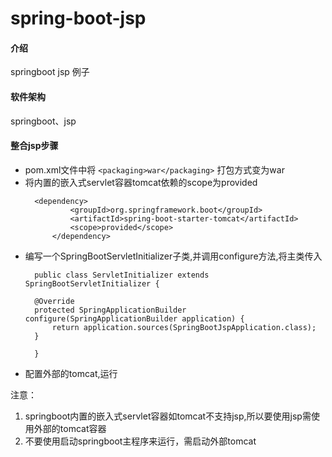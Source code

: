 # spring-boot-jsp

#### 介绍
springboot jsp 例子

#### 软件架构
springboot、jsp


#### 整合jsp步骤
- pom.xml文件中将 `<packaging>war</packaging>` 打包方式变为war
- 将内置的嵌入式servlet容器tomcat依赖的scope为provided
  ```
    <dependency>
            <groupId>org.springframework.boot</groupId>
            <artifactId>spring-boot-starter-tomcat</artifactId>
            <scope>provided</scope>
        </dependency>
  ```
- 编写一个SpringBootServletInitializer子类,并调用configure方法,将主类传入
  ```
    public class ServletInitializer extends SpringBootServletInitializer {

    @Override
    protected SpringApplicationBuilder configure(SpringApplicationBuilder application) {
        return application.sources(SpringBootJspApplication.class);
    }

    }
  ```
- 配置外部的tomcat,运行

注意：
1. springboot内置的嵌入式servlet容器如tomcat不支持jsp,所以要使用jsp需使用外部的tomcat容器
2. 不要使用启动springboot主程序来运行，需启动外部tomcat